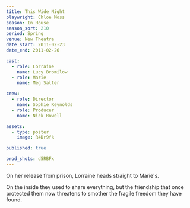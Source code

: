```yaml
---
title: This Wide Night
playwright: Chloe Moss
season: In House
season_sort: 210
period: Spring
venue: New Theatre
date_start: 2011-02-23
date_end: 2011-02-26

cast:
  - role: Lorraine
    name: Lucy Bromilow
  - role: Marie
    name: Meg Salter

crew:
  - role: Director
    name: Sophie Reynolds
  - role: Producer
    name: Nick Rowell

assets:
  - type: poster
    image: R4Dr9fk

published: true

prod_shots: d5RBFx
---
```


On her release from prison, Lorraine heads straight to Marie's.

On the inside they used to share everything, but the friendship that once protected them now threatens to smother the fragile freedom they have found.
